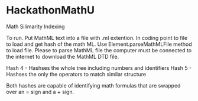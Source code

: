 # HackathonMathU
Math Silimarity Indexing

To run. Put MathML text into a file with .ml extention. In coding point to file to load and get hash of the math ML. Use Element.parseMathMLFile method to load file.
Please to parse MathML file the computer must be connected to the internet to download the MathML DTD file.

Hash 4 - Hashses the whole tree including numbers and identifiers
Hash 5 - Hashses the only the operators to match similar structure

Both hashes are capable of identifying math formulas that are swapped over an = sign and a + sign.
